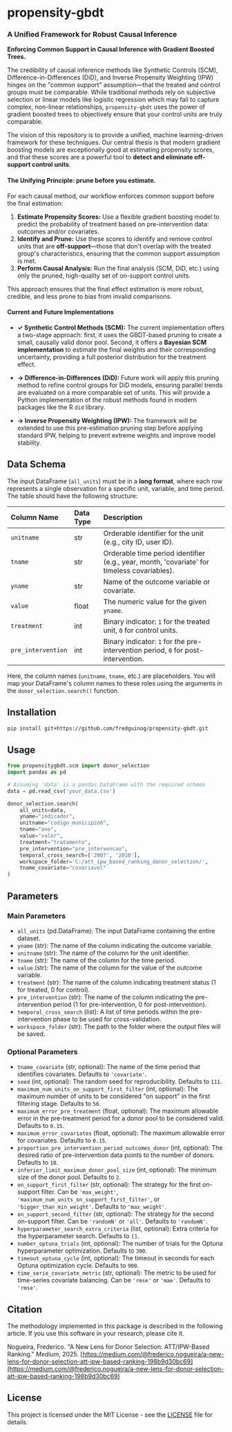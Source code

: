 # propensity-gbdt
### A Unified Framework for Robust Causal Inference
**Enforcing Common Support in Causal Inference with Gradient Boosted Trees.**

The credibility of causal inference methods like Synthetic Controls (SCM), Difference-in-Differences (DiD), and Inverse Propensity Weighting (IPW) hinges on the "common support" assumption—that the treated and control groups must be comparable. While traditional methods rely on subjective selection or linear models like logistic regression which may fail to capture complex, non-linear relationships, `propensity-gbdt` uses the power of gradient boosted trees to objectively ensure that your control units are truly comparable.

The vision of this repository is to provide a unified, machine learning-driven framework for these techniques. Our central thesis is that modern gradient boosting models are exceptionally good at estimating propensity scores, and that these scores are a powerful tool to **detect and eliminate off-support control units**.

#### The Unifying Principle: **prune before you estimate**.

For each causal method, our workflow enforces common support before the final estimation:

1.  **Estimate Propensity Scores:** Use a flexible gradient boosting model to predict the probability of treatment based on pre-intervention data: outcomes and/or covariates.
2.  **Identify and Prune:** Use these scores to identify and remove control units that are **off-support**—those that don't overlap with the treated group's characteristics, ensuring that the common support assumption is met.
3.  **Perform Causal Analysis:** Run the final analysis (SCM, DiD, etc.) using only the pruned, high-quality set of on-support control units.

This approach ensures that the final effect estimation is more robust, credible, and less prone to bias from invalid comparisons.

#### Current and Future Implementations

*   **✓ Synthetic Control Methods (SCM):** The current implementation offers a two-stage approach: first, it uses the GBDT-based pruning to create a small, causally valid donor pool. Second, it offers a **Bayesian SCM implementation** to estimate the final weights and their corresponding uncertainty, providing a full posterior distribution for the treatment effect.

*   **→ Difference-in-Differences (DiD):** Future work will apply this pruning method to refine control groups for DiD models, ensuring parallel trends are evaluated on a more comparable set of units. This will provide a Python implementation of the robust methods found in modern packages like the R `did` library.

*   **→ Inverse Propensity Weighting (IPW):** The framework will be extended to use this pre-estimation pruning step before applying standard IPW, helping to prevent extreme weights and improve model stability.


## Data Schema

The input DataFrame (`all_units`) must be in a **long format**, where each row represents a single observation for a specific unit, variable, and time period. The table should have the following structure:

| Column Name | Data Type | Description |
| :--- | :--- | :--- |
| `unitname` | str | Orderable identifier for the unit (e.g., city ID, user ID). |
| `tname` | str | Orderable time period identifier (e.g., year, month, 'covariate' for timeless covariables). |
| `yname` | str | Name of the outcome variable or covariate. |
| `value` | float | The numeric value for the given `yname`. |
| `treatment` | int | Binary indicator: `1` for the treated unit, `0` for control units. |
| `pre_intervention` | int | Binary indicator: `1` for the pre-intervention period, `0` for post-intervention. |

Here, the column names (`unitname`, `tname`, etc.) are placeholders. You will map your DataFrame's column names to these roles using the arguments in the `donor_selection.search()` function.

## Installation

```bash
pip install git+https://github.com/fredguinog/propensity-gbdt.git
```

## Usage

```python
from propensitygbdt.scm import donor_selection
import pandas as pd

# Assuming 'data' is a pandas DataFrame with the required schema
data = pd.read_csv('your_data.csv')

donor_selection.search(
    all_units=data,
    yname="indicador",
    unitname="codigo_municipio6",
    tname="ano",
    value="valor",
    treatment="tratamento",
    pre_intervention="pre_intervencao",
    temporal_cross_search=['2007', '2010'],
    workspace_folder='C:/att_ipw_based_ranking_donor_selection/',
    tname_covariate="covariavel"
)
```

## Parameters

### Main Parameters

*   `all_units` (pd.DataFrame): The input DataFrame containing the entire dataset.
*   `yname` (str): The name of the column indicating the outcome variable.
*   `unitname` (str): The name of the column for the unit identifier.
*   `tname` (str): The name of the column for the time period.
*   `value` (str): The name of the column for the value of the outcome variable.
*   `treatment` (str): The name of the column indicating treatment status (1 for treated, 0 for control).
*   `pre_intervention` (str): The name of the column indicating the pre-intervention period (1 for pre-intervention, 0 for post-intervention).
*   `temporal_cross_search` (list): A list of time periods within the pre-intervention phase to be used for cross-validation.
*   `workspace_folder` (str): The path to the folder where the output files will be saved.

### Optional Parameters

*   `tname_covariate` (str, optional): The name of the time period that identifies covariates. Defaults to `'covariate'`.
*   `seed` (int, optional): The random seed for reproducibility. Defaults to `111`.
*   `maximum_num_units_on_support_first_filter` (int, optional): The maximum number of units to be considered "on support" in the first filtering stage. Defaults to `50`.
*   `maximum_error_pre_treatment` (float, optional): The maximum allowable error in the pre-treatment period for a donor pool to be considered valid. Defaults to `0.15`.
*   `maximum_error_covariates` (float, optional): The maximum allowable error for covariates. Defaults to `0.15`.
*   `proportion_pre_intervention_period_outcomes_donor` (int, optional): The desired ratio of pre-intervention data points to the number of donors. Defaults to `10`.
*   `inferior_limit_maximum_donor_pool_size` (int, optional): The minimum size of the donor pool. Defaults to `2`.
*   `on_support_first_filter` (str, optional): The strategy for the first on-support filter. Can be `'max_weight'`, `'maximum_num_units_on_support_first_filter'`, or `'bigger_than_min_weight'`. Defaults to `'max_weight'`.
*   `on_support_second_filter` (str, optional): The strategy for the second on-support filter. Can be `'randomN'` or `'all'`. Defaults to `'randomN'`.
*   `hyperparameter_search_extra_criteria` (list, optional): Extra criteria for the hyperparameter search. Defaults to `[]`.
*   `number_optuna_trials` (int, optional): The number of trials for the Optuna hyperparameter optimization. Defaults to `300`.
*   `timeout_optuna_cycle` (int, optional): The timeout in seconds for each Optuna optimization cycle. Defaults to `900`.
*   `time_serie_covariate_metric` (str, optional): The metric to be used for time-series covariate balancing. Can be `'rmse'` or `'mae'`. Defaults to `'rmse'`.

## Citation

The methodology implemented in this package is described in the following article. If you use this software in your research, please cite it.

Nogueira, Frederico. "A New Lens for Donor Selection: ATT/IPW-Based Ranking." *Medium*, 2025. [https://medium.com/@frederico.nogueira/a-new-lens-for-donor-selection-att-ipw-based-ranking-198b9d30bc69](https://medium.com/@frederico.nogueira/a-new-lens-for-donor-selection-att-ipw-based-ranking-198b9d30bc69)

## License

This project is licensed under the MIT License - see the [LICENSE](LICENSE) file for details.
